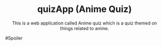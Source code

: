 
<h1 align="center">
  quizApp (Anime Quiz)
</h1>

<p align="center">
  This is a web application called Anime quiz which is a quiz themed on things related to anime.
</p>

#Spoiler
